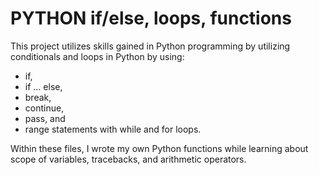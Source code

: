 # PYTHON if/else, loops, functions
This project utilizes skills gained in Python programming by utilizing conditionals and loops in Python by using: 
* if, 
* if ... else, 
* break, 
* continue, 
* pass, and 
* range statements with while and for loops. 

Within these files, I wrote my own Python functions while learning about scope of variables, tracebacks, and arithmetic operators.
